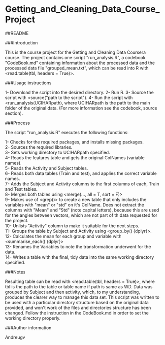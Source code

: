 # Getting_and_Cleaning_Data_Course_Project
##README

###Introduction

This is the course project for the Getting and Cleaning Data Coursera course.
The project contains one script "run_analysis.R", a codebook "CodeBook.md" containing information about the processed data and the processed data file "grouped_mean.txt", which can be read into R with <read.table(tbl, headers = True)>.

###Usage instructions

1- Download the script into the desired directory.
2- Run R.
3- Source the script with <source("path to the script").
4- Run the script with <run_analysis(UCIHARpath), where UCIHARpath is the path to the main folder of the original data. (For more information see the codebook, source section).

###Process

The script "run_analysis.R" executes the following functions:

1- Checks for the required packages, and installs missing packages.  
2- Sources the required libraries.  
3- Sets working directory to UCIHARpath specified.  
4- Reads the features table and gets the original ColNames (variable names).  
5- Reads the Activity and Subject tables.  
6- Reads both data tables (Train and test), and applies the correct variable names.  
7- Adds the Subject and Activity columns to the first columns of each, Train and Test tables.  
8- Merges both tables using <merge(..., all = T, sort = F)>  
9- Makes use of <grep()> to create a new table that only includes the variables with "mean" or "std" on it's ColName. Does not extract the columns with "Mean" and "Std" (note capital letters), because this are used for the angles between vectors, which are not part of th data requested for the project.  
10- Unlists "Activity" column to make it suitable for the next steps.  
11- Groups the table by Subject and Activity using <group_by() {dplyr}>.  
12- Calculates the mean for each group and variable with <summarise_each() {dplyr}>  
13- Renames the Variables to note the transformation underwent for the data.  
14- Writes a table with the final, tidy data into the same working directory specified.  

###Notes

Resulting table can be read with <read.table(tbl, headers = True)>, where tbl is the path to the table or table name if path is same as WD.
Data was grouped by Subject and then activity, which, to my understanding, produces the clearer way to manage this data set.
This script was written to be used with a particular directory structure based on the original data provided, and won't work of the files and directories structure has been changed. Follow the instruction in the CodeBook.md in order to set the working directory properly.

###Author information

Andreugv
